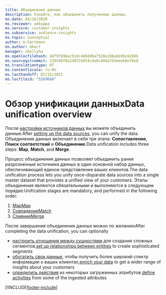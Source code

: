 ```yaml
---
title: Объединение данных
description: Узнайте, как объединить полученные данные.
ms.date: 04/16/2020
ms.reviewer: adkuppa
ms.service: customer-insights
ms.subservice: audience-insights
ms.topic: conceptual
author: m-hartmann
ms.author: mhart
manager: shellyha
ms.openlocfilehash: 44f97696ec91dc488dd6a7528e186abb99c8288b
ms.sourcegitcommit: 139548f8a2d0f24d54c4a6c404a743eeeb8ef8e0
ms.translationtype: HT
ms.contentlocale: ru-RU
ms.lasthandoff: 02/15/2021
ms.locfileid: "5269668"
---
```

# <a name="data-unification-overview"></a><span data-ttu-id="aa721-103">Обзор унификации данных</span><span class="sxs-lookup"><span data-stu-id="aa721-103">Data unification overview</span></span>

<span data-ttu-id="aa721-104">После [настройки источников данных](data-sources.md) вы можете объединить данные.</span><span class="sxs-lookup"><span data-stu-id="aa721-104">After [setting up the data sources](data-sources.md), you can unify the data.</span></span> <span data-ttu-id="aa721-105">Объединение данных включает в себя три этапа: **Сопоставление**, **Поиск соответствий** и **Объединение**.</span><span class="sxs-lookup"><span data-stu-id="aa721-105">Data unification includes three steps: **Map**, **Match**, and **Merge**.</span></span>

<span data-ttu-id="aa721-106">Процесс объединения данных позволяет объединить ранее разрозненные источники данных в один основной набор данных, обеспечивающий единое представление ваших клиентов.</span><span class="sxs-lookup"><span data-stu-id="aa721-106">The data unification process lets you unify once-disparate data sources into a single master dataset that provides a unified view of your customers.</span></span> <span data-ttu-id="aa721-107">Этапы объединения являются обязательными и выполняются в следующем порядке:</span><span class="sxs-lookup"><span data-stu-id="aa721-107">Unification stages are mandatory, and performed in the following order:</span></span>

1. [<span data-ttu-id="aa721-108">Map</span><span class="sxs-lookup"><span data-stu-id="aa721-108">Map</span></span>](map-entities.md)
2. [<span data-ttu-id="aa721-109">Совпадение</span><span class="sxs-lookup"><span data-stu-id="aa721-109">Match</span></span>](match-entities.md)
3. [<span data-ttu-id="aa721-110">Слияние</span><span class="sxs-lookup"><span data-stu-id="aa721-110">Merge</span></span>](merge-entities.md)

<span data-ttu-id="aa721-111">После завершения объединения данных можно по желанию</span><span class="sxs-lookup"><span data-stu-id="aa721-111">After completing the data unification, you can optionally</span></span>

- <span data-ttu-id="aa721-112">[настроить отношения между сущностями](relationships.md) для создания сложных сегментов,</span><span class="sxs-lookup"><span data-stu-id="aa721-112">[set up relationships between entities](relationships.md) to create sophisticated segments</span></span>
- <span data-ttu-id="aa721-113">[обогатить свои данные](enrichment-hub.md), чтобы получить более широкий спектр информации о ваших клиентах,</span><span class="sxs-lookup"><span data-stu-id="aa721-113">[enrich your data](enrichment-hub.md) to get a wider range of insights about your customers</span></span>
- <span data-ttu-id="aa721-114">[определить действия](activities.md) из некоторых загруженных атрибутов.</span><span class="sxs-lookup"><span data-stu-id="aa721-114">[define activities](activities.md) from some of the ingested attributes</span></span>


[!INCLUDE[footer-include](../includes/footer-banner.md)]